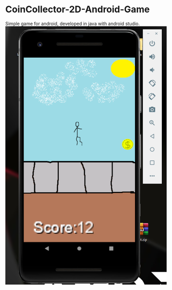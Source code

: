 # CoinCollector-2D-Android-Game
Simple game for android, developed in java with android studio.
![](Screenshots/Screenshot_1.png)
